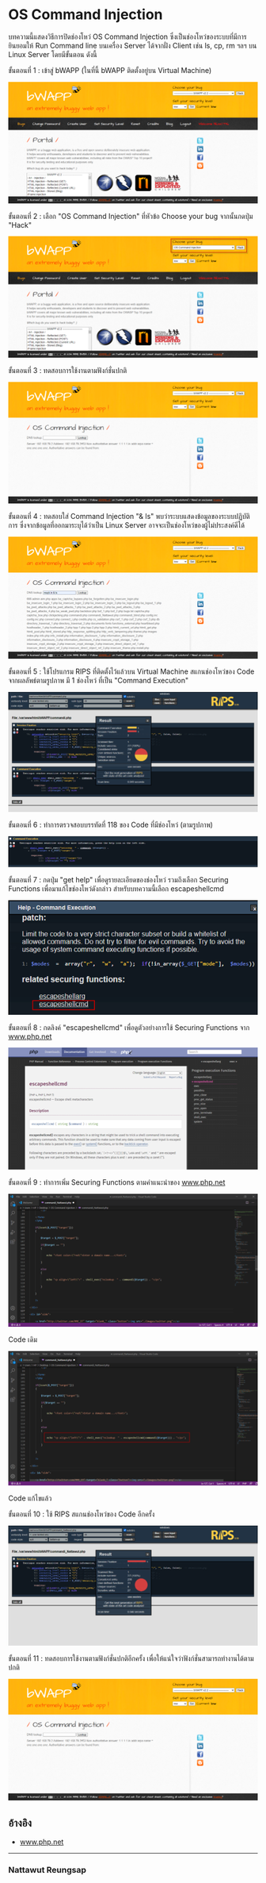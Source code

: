 # OS Command Injection

บทความนี้แสดงวิธีการปิดช่องโหว่ OS Command Injection ซึ่งเป็นช่องโหว่ของระบบที่มีการยินยอมให้ Run Command line บนเครื่อง Server ได้จากฝั่ง Client เช่น ls, cp, rm ฯลฯ บน Linux Server โดยมีขั้นตอน ดังนี้

ขั้นตอนที่ 1 : เข้าสู่ bWAPP (ในที่นี้ bWAPP ติดตั้งอยู่บน Virtual Machine)

![OS Command Injection](imgmid/d4/1.png)


ขั้นตอนที่ 2 : เลือก "OS Command Injection" ที่หัวข้อ Choose your bug จากนั้นกดปุ่ม "Hack"

![OS Command Injection](imgmid/d4/2.png)


ขั้นตอนที่ 3 : ทดสอบการใช้งานตามฟังก์ชั่นปกติ 

![OS Command Injection](imgmid/d4/3.png)


ขั้นตอนที่ 4 : ทดสอบใส่ Command Injection "& ls" พบว่าระบบแสดงข้อมูลของระบบปฏิบัติการ ซึ่งจากข้อมูลที่ออกมาระบุได้ว่าเป็น Linux Server อาจจะเป็นช่องโหว่ของผู้ไม่ประสงค์ดีได้

![OS Command Injection](imgmid/d4/4.png)

ขั้นตอนที่ 5 : ใช้โปรแกรม RIPS ที่ติดตั้งไว้แล้วบน Virtual Machine สแกนช่องโหว่ของ Code จากผลลัพธ์ตามรูปภาพ มี 1 ช่องโหว่ ที่เป็น "Command Execution"

![OS Command Injection](imgmid/d4/5.png)


ขั้นตอนที่ 6 : ทำการตรวจสอบบรรทัดที่ 118 ของ Code ที่มีช่องโหว่ (ตามรูปภาพ)

![OS Command Injection](imgmid/d4/6.png)


ขั้นตอนที่ 7 : กดปุ่ม "get help" เพื่อดูรายละเอียดของช่องโหว่ รวมถึงเลือก Securing Functions เพื่อมาแก้ไขช่องโหว่ดังกล่าว สำหรับบทความนี้เลือก escapeshellcmd 

![OS Command Injection](imgmid/d4/7.png)


ขั้นตอนที่ 8 : กดลิงค์ "escapeshellcmd" เพื่อดูตัวอย่างการใช้ Securing Functions จาก www.php.net

![OS Command Injection](imgmid/d4/8.png)


ขั้นตอนที่ 9 : ทำการเพิ่ม Securing Functions ตามคำแนะนำของ www.php.net

![OS Command Injection](imgmid/d4/9.png)

Code เดิม


![OS Command Injection](imgmid/d4/10.png)

Code แก้ไขแล้ว


ขั้นตอนที่ 10 : ใช้ RIPS สแกนช่องโหว่ของ Code อีกครั้ง

![OS Command Injection](imgmid/d4/11.png)


ขั้นตอนที่ 11 : ทดสอบการใช้งานตามฟังก์ชั่นปกติอีกครั้ง เพื่อให้แน่ใจว่าฟังก์ชั่นสามารถทำงานได้ตามปกติ

![OS Command Injection](imgmid/d4/12.png)


## อ้างอิง
- www.php.net

--------------------------------------

### Nattawut Reungsap